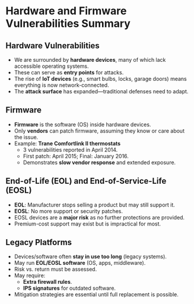 # Hardware and Firmware Vulnerabilities Summary

## Hardware Vulnerabilities
- We are surrounded by **hardware devices**, many of which lack accessible operating systems.
- These can serve as **entry points** for attacks.
- The rise of **IoT devices** (e.g., smart bulbs, locks, garage doors) means everything is now network-connected.
- The **attack surface** has expanded—traditional defenses need to adapt.

## Firmware
- **Firmware** is the software (OS) inside hardware devices.
- Only **vendors** can patch firmware, assuming they know or care about the issue.
- Example: **Trane Comfortlink II thermostats**
  - 3 vulnerabilities reported in April 2014.
  - First patch: April 2015; Final: January 2016.
  - Demonstrates **slow vendor response** and extended exposure.

## End-of-Life (EOL) and End-of-Service-Life (EOSL)
- **EOL**: Manufacturer stops selling a product but may still support it.
- **EOSL**: No more support or security patches.
- EOSL devices are a **major risk** as no further protections are provided.
- Premium-cost support may exist but is impractical for most.

## Legacy Platforms
- Devices/software often **stay in use too long** (legacy systems).
- May run **EOL/EOSL software** (OS, apps, middleware).
- Risk vs. return must be assessed.
- May require:
  - **Extra firewall rules**.
  - **IPS signatures** for outdated software.
- Mitigation strategies are essential until full replacement is possible.

